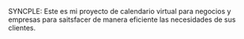 SYNCPLE:
Este es mi proyecto de calendario virtual para negocios y empresas para saitsfacer de manera eficiente las necesidades de sus clientes.